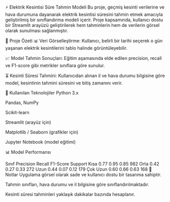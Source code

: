 ⚡ Elektrik Kesintisi Süre Tahmin Modeli
Bu proje, geçmiş kesinti verilerine ve hava durumuna dayanarak elektrik kesintisi süresini tahmin etmek amacıyla geliştirilmiş bir sınıflandırma modeli içerir. Proje kapsamında, kullanıcı dostu bir Streamlit arayüzü geliştirilerek hem tahminlerin hem de verilerin görsel olarak sunulması sağlanmıştır.

📌 Proje Özeti
📊 Veri Görselleştirme: Kullanıcı, belirli bir tarihi seçerek o gün yaşanan elektrik kesintilerini tablo halinde görüntüleyebilir.

📈 Model Tahmin Sonuçları: Eğitim aşamasında elde edilen precision, recall ve F1-score gibi metrikler sınıflara göre sunulur.

⏳ Kesinti Süresi Tahmini: Kullanıcıdan alınan il ve hava durumu bilgisine göre model, kesintinin tahmini süresini ve bitiş zamanını verir.

🧠 Kullanılan Teknolojiler
Python 3.x

Pandas, NumPy

Scikit-learn

Streamlit (arayüz için)

Matplotlib / Seaborn (grafikler için)

Jupyter Notebook (model eğitimi)

📊 Model Performansı

Sınıf	Precision	Recall	F1-Score	Support
Kısa	0.77	0.95	0.85	982
Orta	0.42	0.27	0.33	272
Uzun	0.44	0.07	0.12	179
Çok Uzun	0.60	0.66	0.63	168
📌 Notlar
Uygulama görsel olarak sade ve kullanıcı dostu bir tasarıma sahiptir.

Tahmin sınıfları, hava durumu ve il bilgisine göre sınıflandırılmaktadır.

Kesinti süresi tahminleri yaklaşık dakikalar bazında hesaplanır.

